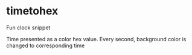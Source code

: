 # timetohex
Fun clock snippet  
  
Time presented as a color hex value. Every second, background color is changed to corresponding time
